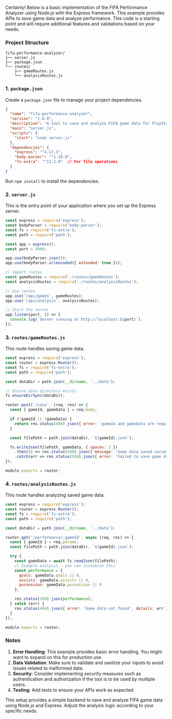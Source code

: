 Certainly! Below is a basic implementation of the FIFA Performance Analyzer using Node.js with the Express framework. This example provides APIs to save game data and analyze performance. This code is a starting point and will require additional features and validations based on your needs.

### Project Structure
```
fifa-performance-analyzer/
├── server.js
├── package.json
└── routes/
    ├── gameRoutes.js
    └── analysisRoutes.js
```

### 1. `package.json`
Create a `package.json` file to manage your project dependencies.

```json
{
  "name": "fifa-performance-analyzer",
  "version": "1.0.0",
  "description": "A tool to save and analyze FIFA game data for PlayStation.",
  "main": "server.js",
  "scripts": {
    "start": "node server.js"
  },
  "dependencies": {
    "express": "^4.17.3",
    "body-parser": "^1.19.0",
    "fs-extra": "^11.1.0"  // For file operations
  }
}
```

Run `npm install` to install the dependencies.

### 2. `server.js`
This is the entry point of your application where you set up the Express server.

```javascript
const express = require('express');
const bodyParser = require('body-parser');
const fs = require('fs-extra');
const path = require('path');

const app = express();
const port = 3000;

app.use(bodyParser.json());
app.use(bodyParser.urlencoded({ extended: true }));

// Import routes
const gameRoutes = require('./routes/gameRoutes');
const analysisRoutes = require('./routes/analysisRoutes');

// Use routes
app.use('/api/games', gameRoutes);
app.use('/api/analysis', analysisRoutes);

// Start the server
app.listen(port, () => {
  console.log(`Server running at http://localhost:${port}`);
});
```

### 3. `routes/gameRoutes.js`
This route handles saving game data.

```javascript
const express = require('express');
const router = express.Router();
const fs = require('fs-extra');
const path = require('path');

const dataDir = path.join(__dirname, '../data');

// Ensure data directory exists
fs.ensureDirSync(dataDir);

router.post('/save', (req, res) => {
  const { gameId, gameData } = req.body;

  if (!gameId || !gameData) {
    return res.status(400).json({ error: 'gameId and gameData are required' });
  }

  const filePath = path.join(dataDir, `${gameId}.json`);

  fs.writeJson(filePath, gameData, { spaces: 2 })
    .then(() => res.status(200).json({ message: 'Game data saved successfully' }))
    .catch(err => res.status(500).json({ error: 'Failed to save game data', details: err }));
});

module.exports = router;
```

### 4. `routes/analysisRoutes.js`
This route handles analyzing saved game data.

```javascript
const express = require('express');
const router = express.Router();
const fs = require('fs-extra');
const path = require('path');

const dataDir = path.join(__dirname, '../data');

router.get('/performance/:gameId', async (req, res) => {
  const { gameId } = req.params;
  const filePath = path.join(dataDir, `${gameId}.json`);

  try {
    const gameData = await fs.readJson(filePath);
    // Example analysis - you can customize this
    const performance = {
      goals: gameData.goals || 0,
      assists: gameData.assists || 0,
      possession: gameData.possession || 0
    };

    res.status(200).json(performance);
  } catch (err) {
    res.status(404).json({ error: 'Game data not found', details: err });
  }
});

module.exports = router;
```

### Notes

1. **Error Handling**: This example provides basic error handling. You might want to expand on this for production use.
2. **Data Validation**: Make sure to validate and sanitize your inputs to avoid issues related to malformed data.
3. **Security**: Consider implementing security measures such as authentication and authorization if the tool is to be used by multiple users.
4. **Testing**: Add tests to ensure your APIs work as expected. 

This setup provides a simple backend to save and analyze FIFA game data using Node.js and Express. Adjust the analysis logic according to your specific needs.
